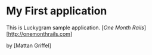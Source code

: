 # My First application

This is Luckygram sample application.
[*One Month Rails*][http://onemonthrails.com]

by [Mattan Griffel]